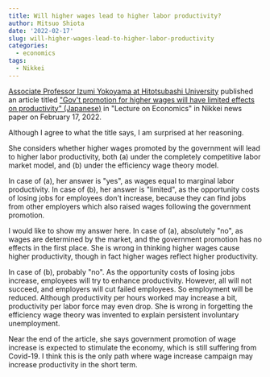 ```yaml
---
title: Will higher wages lead to higher labor productivity?
author: Mitsuo Shiota
date: '2022-02-17'
slug: will-higher-wages-lead-to-higher-labor-productivity
categories:
  - economics
tags:
  - Nikkei
---
```


[Associate Professor Izumi Yokoyama at Hitotsubashi University](https://hri.ad.hit-u.ac.jp/html/100000153_profile_en.html) published an article titled ["Gov't promotion for higher wages will have limited effects on productivity" (Japanese)](https://www.nikkei.com/article/DGXZQOCD0254P0S2A200C2000000/) in "Lecture on Economics" in Nikkei news paper on February 17, 2022.

Although I agree to what the title says, I am surprised at her reasoning.

She considers whether higher wages promoted by the government will lead to higher labor productivity, both (a) under the completely competitive labor market model, and (b) under the efficiency wage theory model.

In case of (a), her answer is "yes", as wages equal to marginal labor productivity. In case of (b), her answer is "limited", as the opportunity costs of losing jobs for employees don't increase, because they can find jobs from other employers which also raised wages following the government promotion.

I would like to show my answer here. In case of (a), absolutely "no", as wages are determined by the market, and the government promotion has no effects in the first place. She is wrong in thinking higher wages cause higher productivity, though in fact higher wages reflect higher productivity.

In case of (b), probably "no". As the opportunity costs of losing jobs increase, employees will try to enhance productivity. However, all will not succeed, and employers will cut failed employees. So employment will be reduced. Although productivity per hours worked may increase a bit, productivity per labor force may even drop. She is wrong in forgetting the efficiency wage theory was invented to explain persistent involuntary unemployment.

Near the end of the article, she says government promotion of wage increase is expected to stimulate the economy, which is still suffering from Covid-19. I think this is the only path where wage increase campaign may increase productivity in the short term. 
